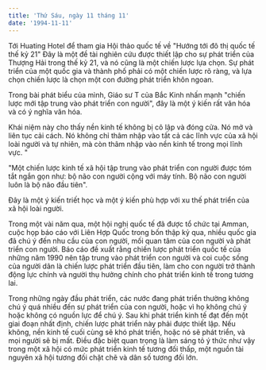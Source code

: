 ```yaml
---
title: 'Thứ Sáu, ngày 11 tháng 11'
date: '1994-11-11'
---
```


Tới Huating Hotel để tham gia Hội thảo quốc tế về "Hướng tới đô thị quốc tế thế kỷ 21" Đây là một đề tài nghiên cứu được thiết lập cho sự phát triển của Thượng Hải trong thế kỷ 21, và nó cũng là một chiến lược lựa chọn. Sự phát triển của một quốc gia và thành phố phải có một chiến lược rõ ràng, và lựa chọn chiến lược là chọn một con đường phát triển khôn ngoan.

Trong bài phát biểu của mình, Giáo sư T của Bắc Kinh nhấn mạnh "chiến lược mới tập trung vào phát triển con người", đây là một ý kiến ​​rất văn hóa và có ý nghĩa văn hóa.

Khái niệm này cho thấy nền kinh tế không bị cô lập và đóng cửa. Nó mở và liên tục cải cách. Nó không chỉ thâm nhập vào tất cả các lĩnh vực của xã hội loài người và tự nhiên, mà còn thâm nhập vào nền kinh tế trong mọi lĩnh vực. "

"Một chiến lược kinh tế xã hội tập trung vào phát triển con người được tóm tắt ngắn gọn như: bộ não con người cộng với máy tính. Bộ não con người luôn là bộ não đầu tiên".

Đây là một ý kiến ​​triết học và một ý kiến ​​phù hợp với xu thế phát triển của xã hội loài người.

Trong một vài năm qua, một hội nghị quốc tế đã được tổ chức tại Amman, cuộc họp báo cáo với Liên Hợp Quốc trong bốn thập kỷ qua, nhiều quốc gia đã chú ý đến nhu cầu của con người, mối quan tâm của con người và phát triển con người. Báo cáo đề xuất rằng chiến lược phát triển quốc tế của những năm 1990 nên tập trung vào phát triển con người và coi cuộc sống của người dân là chiến lược phát triển đầu tiên, làm cho con người trở thành động lực chính và người thụ hưởng chính cho phát triển kinh tế trong tương lai.

Trong những ngày đầu phát triển, các nước đang phát triển thường không chú ý quá nhiều đến sự phát triển của con người, hoặc vì họ không chú ý hoặc không có nguồn lực để chú ý. Sau khi phát triển kinh tế đạt đến một giai đoạn nhất định, chiến lược phát triển này phải được thiết lập. Nếu không, nền kinh tế cuối cùng sẽ khó phát triển, hoặc nó sẽ phát triển, và mọi người sẽ bị mất. Điều đặc biệt quan trọng là làm sáng tỏ ý thức như vậy trong một xã hội có mức phát triển kinh tế tương đối thấp, một nguồn tài nguyên xã hội tương đối chặt chẽ và dân số tương đối lớn.

